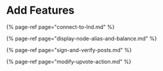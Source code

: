 # Add Features

{% page-ref page="connect-to-lnd.md" %}

{% page-ref page="display-node-alias-and-balance.md" %}

{% page-ref page="sign-and-verify-posts.md" %}

{% page-ref page="modify-upvote-action.md" %}



